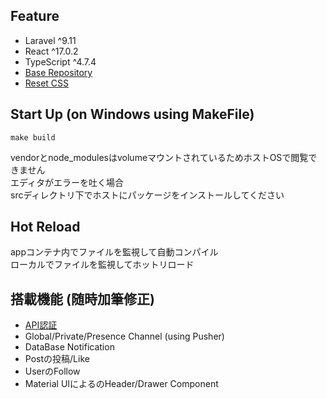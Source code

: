 ## Feature
- Laravel ^9.11
- React ^17.0.2
- TypeScript ^4.7.4
- [Base Repository][Base Repository]
- [Reset CSS][Reset CSS]

## Start Up (on Windows using MakeFile)
```
make build
```
vendorとnode_modulesはvolumeマウントされているためホストOSで閲覧できません  
エディタがエラーを吐く場合  
srcディレクトリ下でホストにパッケージをインストールしてください

## Hot Reload
appコンテナ内でファイルを監視して自動コンパイル  
ローカルでファイルを監視してホットリロード

## 搭載機能 (随時加筆修正)
- [API認証][Auth]
- Global/Private/Presence Channel (using Pusher)
- DataBase Notification
- Postの投稿/Like
- UserのFollow
- Material UIによるのHeader/Drawer Component

[Base Repository]: https://github.com/mariebell/fullstack-project
[Reset CSS]: https://raw.githubusercontent.com/twbs/bootstrap/v4-dev/dist/css/bootstrap-reboot.css
[Auth]: https://akiblog10.com/authentication-spa-laravel-react/
